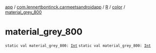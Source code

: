 [app](../../../index.md) / [com.lennertbontinck.carmeetsandroidapp](../../index.md) / [R](../index.md) / [color](index.md) / [material_grey_800](./material_grey_800.md)

# material_grey_800

`static val material_grey_800: `[`Int`](https://kotlinlang.org/api/latest/jvm/stdlib/kotlin/-int/index.html)
`static val material_grey_800: `[`Int`](https://kotlinlang.org/api/latest/jvm/stdlib/kotlin/-int/index.html)